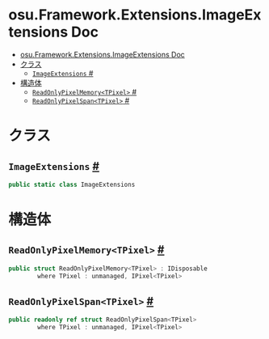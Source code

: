 # osu.Framework.Extensions.ImageExtensions Doc
- [osu.Framework.Extensions.ImageExtensions Doc](#osuframeworkextensionsimageextensions-doc)
- [クラス](#クラス)
  - [`ImageExtensions` #](#imageextensions-)
- [構造体](#構造体)
  - [`ReadOnlyPixelMemory<TPixel>` #](#readonlypixelmemorytpixel-)
  - [`ReadOnlyPixelSpan<TPixel>` #](#readonlypixelspantpixel-)


# クラス
## `ImageExtensions` [#](https://github.com/ppy/osu-framework/blob/master/osu.Framework/Extensions/ImageExtensions/ImageExtensions.cs#L11)
```csharp
public static class ImageExtensions
```




# 構造体
## `ReadOnlyPixelMemory<TPixel>` [#](https://github.com/ppy/osu-framework/blob/master/osu.Framework/Extensions/ImageExtensions/ReadOnlyPixelMemory.cs#L12)
```csharp
public struct ReadOnlyPixelMemory<TPixel> : IDisposable
        where TPixel : unmanaged, IPixel<TPixel>
```

## `ReadOnlyPixelSpan<TPixel>` [#](https://github.com/ppy/osu-framework/blob/master/osu.Framework/Extensions/ImageExtensions/ReadOnlyPixelSpan.cs#L11)
```csharp
public readonly ref struct ReadOnlyPixelSpan<TPixel>
        where TPixel : unmanaged, IPixel<TPixel>
```
